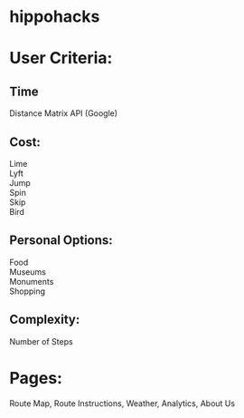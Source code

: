 # hippohacks

<h1>User Criteria: </h1>

<h2> Time </h2>
<p>Distance Matrix API (Google) </p> 
<h2> Cost: </h2>
<p>Lime <br>
Lyft <br>
Jump <br>
Spin <br>
Skip <br>
Bird <br>
</p>
<h2> Personal Options: </h2>
<p>Food <br>
Museums <br>
Monuments <br>
Shopping <br>
</p>
<h2> Complexity: </h2>
<p> Number of Steps </p>

<h1>Pages: </h1>
<p>Route Map, Route Instructions, Weather, Analytics, About Us </p>
